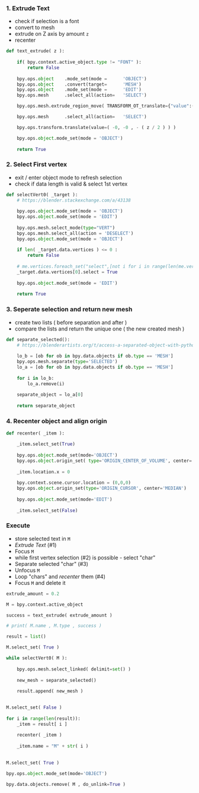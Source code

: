 ### 1. Extrude Text 

* check if selection is a font 
* convert to mesh 
* extrude on Z axis by amount `z` 
* recenter 

```py
def text_extrude( z ):
    
    if( bpy.context.active_object.type != "FONT" ):
        return False
    
    bpy.ops.object    .mode_set(mode =      'OBJECT')
    bpy.ops.object    .convert(target=      'MESH')
    bpy.ops.object    .mode_set(mode =      'EDIT') 
    bpy.ops.mesh      .select_all(action=   'SELECT')

    bpy.ops.mesh.extrude_region_move( TRANSFORM_OT_translate={"value":(0, 0, z )} )

    bpy.ops.mesh      .select_all(action=   'SELECT')

    bpy.ops.transform.translate(value=( -0, -0 , - ( z / 2 ) ) )

    bpy.ops.object.mode_set(mode = 'OBJECT')
    
    return True
```

### 2. Select First vertex
* exit / enter object mode to refresh selection
* check if data length is valid & select 1st vertex 

```py
def selectVert0( _target ):
    # https://blender.stackexchange.com/a/43138
    
    bpy.ops.object.mode_set(mode = 'OBJECT')
    bpy.ops.object.mode_set(mode = 'EDIT')
    
    bpy.ops.mesh.select_mode(type="VERT")
    bpy.ops.mesh.select_all(action = 'DESELECT')
    bpy.ops.object.mode_set(mode = 'OBJECT')
    
    if len( _target.data.vertices ) <= 0 :
        return False
    
    # me.vertices.foreach_set("select",[not i for i in range(len(me.vertices))])
    _target.data.vertices[0].select = True
    
    bpy.ops.object.mode_set(mode = 'EDIT')
    
    return True 
```



### 3. Seperate selection and return new mesh 

* create two lists ( before separation and after ) 
* compare the lists and return the unique one ( the new created mesh ) 

```py
def separate_selected():
    # https://blenderartists.org/t/access-a-separated-object-with-python/540716/5
    
    lo_b = [ob for ob in bpy.data.objects if ob.type == 'MESH']
    bpy.ops.mesh.separate(type='SELECTED')
    lo_a = [ob for ob in bpy.data.objects if ob.type == 'MESH']
    
    for i in lo_b:
        lo_a.remove(i)
    
    separate_object = lo_a[0]
    
    return separate_object
```

### 4. Recenter object and align origin 

```py
def recenter( _item ):

    _item.select_set(True)
    
    bpy.ops.object.mode_set(mode='OBJECT')
    bpy.ops.object.origin_set( type='ORIGIN_CENTER_OF_VOLUME', center='MEDIAN' )
    
    _item.location.x = 0
    
    bpy.context.scene.cursor.location = (0,0,0)
    bpy.ops.object.origin_set(type='ORIGIN_CURSOR', center='MEDIAN')
    
    bpy.ops.object.mode_set(mode='EDIT')
    
    _item.select_set(False)
```

### Execute

* store selected text in `M`
* _Extrude Text_ (#1)
* Focus `M`
* while first vertex selection (#2) is possible - select "char"
* Separate selected "char" (#3)
* Unfocus `M`
* Loop "chars" and _recenter_ them (#4)
* Focus `M` and delete it 

```py
extrude_amount = 0.2

M = bpy.context.active_object

success = text_extrude( extrude_amount )

# print( M.name , M.type , success )

result = list()

M.select_set( True )

while selectVert0( M ):    
    
    bpy.ops.mesh.select_linked( delimit=set() )
    
    new_mesh = separate_selected()
    
    result.append( new_mesh )
    

M.select_set( False )
    
for i in range(len(result)):
    _item = result[ i ]
    
    recenter( _item )
    
    _item.name = "M" + str( i )
    
    
M.select_set( True )

bpy.ops.object.mode_set(mode='OBJECT')

bpy.data.objects.remove( M , do_unlink=True )
```

